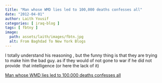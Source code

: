 ```yaml
---
title: "Man whose WMD lies led to 100,000 deaths confesses all"
date: "2012-04-01"
author: Laith Yousif
categories: [ iraq-blog ]
tags: [ fbtny ]
image:
  path: assets/laith/images/fbtn.jpg
  alt: From Baghdad To New York Blogs
---
```


I totally understand his reasoning , but the funny thing is that they are trying to make him the bad guy. as if they would of not gone to war if he did not provide  that intelligence (or here the lack of it)  

  
[Man whose WMD lies led to 100,000 deaths confesses all](https://www.independent.co.uk/news/world/politics/man-whose-wmd-lies-led-to-100000-deaths-confesses-all-7606236.html)
